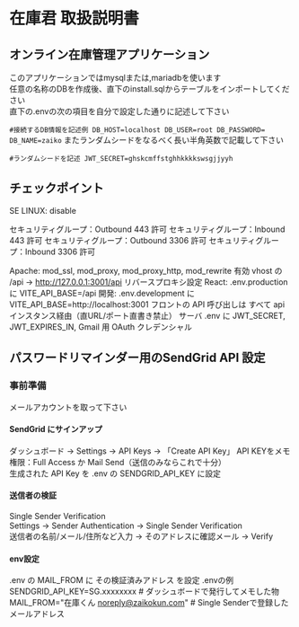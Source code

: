 # 在庫君 取扱説明書
## オンライン在庫管理アプリケーション
このアプリケーションではmysqlまたは,mariadbを使います  
任意の名称のDBを作成後、直下のinstall.sqlからテーブルをインポートしてください  
直下の.envの次の項目を自分で設定した通りに記述して下さい  

`#接続するDB情報を記述例
DB_HOST=localhost
DB_USER=root
DB_PASSWORD=
DB_NAME=zaiko`
またランダムシードをなるべく長い半角英数で記載して下さい  

`#ランダムシードを記述
JWT_SECRET=ghskcmffstghhkkkkswsgjjyyh`


## チェックポイント
SE LINUX: disable

セキュリティグループ：Outbound 443 許可 
セキュリティグループ：Inbound 443 許可
セキュリティグループ：Outbound 3306 許可
セキュリティグループ：Inbound 3306 許可

Apache: mod_ssl, mod_proxy, mod_proxy_http, mod_rewrite 有効
vhost の /api → http://127.0.0.1:3001/api リバースプロキシ設定
React: .env.production に VITE_API_BASE=/api
開発: .env.development に VITE_API_BASE=http://localhost:3001
フロントの API 呼び出しは すべて api インスタンス経由（直URL/ポート直書き禁止）
サーバ .env に JWT_SECRET, JWT_EXPIRES_IN, Gmail 用 OAuth クレデンシャル

## パスワードリマインダー用のSendGrid API 設定

### 事前準備
メールアカウントを取って下さい  
#### SendGrid にサインアップ  
ダッシュボード → Settings → API Keys → 「Create API Key」
API KEYをメモ  
権限：Full Access か Mail Send（送信のみならこれで十分）    
生成された API Key を .env の SENDGRID_API_KEY に設定    
#### 送信者の検証
Single Sender Verification  
Settings → Sender Authentication → Single Sender Verification  
送信者の名前/メール/住所など入力 → そのアドレスに確認メール → Verify
#### env設定
.env の MAIL_FROM に その検証済みアドレス を設定
.envの例
SENDGRID_API_KEY=SG.xxxxxxxx               # ダッシュボードで発行してメモした物
MAIL_FROM="在庫くん <noreply@zaikokun.com>" # Single Senderで登録したメールアドレス
